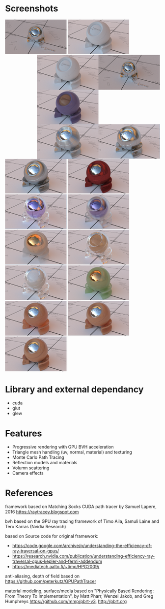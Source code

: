 # Screenshots
 <tr>
    <td> <img src="renderingResult/specularReflection.PNG" alt="Drawing" style="width: 200px;"/> </td>
    <td> <img src="renderingResult/lambertian.PNG" alt="Drawing" style="width: 200px;"/> </td>
    </tr>
<img src="renderingResult/specularReflection.PNG" width="200" style="float: right;">

<img src="renderingResult/lambertian.PNG" width="200" style="float: right;">

<img src="renderingResult/plastic.PNG" width="200" style="float: right;">

<img src="renderingResult/microfacetReflection.PNG" width="200" style="float: right;">

<img src="renderingResult/microfacetAnisotropic01.PNG" width="200" style="float: right;">

<img src="renderingResult/microfacetAnisotropic02.PNG" width="200">

<img src="renderingResult/fresnelBlend.PNG" width="200">

<img src="renderingResult/specularGlass.PNG" width="200">

<img src="renderingResult/roughGlass.PNG" width="200">

<img src="renderingResult/mediumSmoke.PNG" width="200">

<img src="renderingResult/mediumTea.PNG" width="200">

<img src="renderingResult/mediumMilk.PNG" width="200">

<img src="renderingResult/mediumJade.PNG" width="200">

<img src="renderingResult/bssrdf50.PNG" width="200">

<img src="renderingResult/bssrdf200.PNG" width="200">

<img src="renderingResult/bssrdf800.PNG" width="200">

# Library and external dependancy
- cuda
- glut
- glew

# Features
- Progressive rendering with GPU BVH acceleration
- Triangle mesh handling (uv, normal, material) and texturing
- Monte Carlo Path Tracing
- Reflection models and materials
- Volumn scattering
- Camera effects

# References

framework based on Matching Socks CUDA path tracer by Samuel Lapere, 2016 https://raytracey.blogspot.com

bvh based on the GPU ray tracing framework of Timo Aila, Samuli Laine and Tero Karras (Nvidia Research)

based on Source code for original framework: 
- https://code.google.com/archive/p/understanding-the-efficiency-of-ray-traversal-on-gpus/
- https://research.nvidia.com/publication/understanding-efficiency-ray-traversal-gpus-kepler-and-fermi-addendum
- https://mediatech.aalto.fi/~timo/HPG2009/

anti-aliasing, depth of field based on https://github.com/peterkutz/GPUPathTracer

material modeling, surface/media based on "Physically Based Rendering: From Theory To Implementation", by Matt Pharr, Wenzel Jakob, and Greg Humphreys https://github.com/mmp/pbrt-v3, http://pbrt.org



